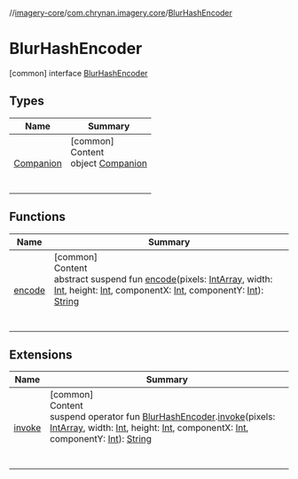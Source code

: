 //[imagery-core](../../../index.md)/[com.chrynan.imagery.core](../index.md)/[BlurHashEncoder](index.md)



# BlurHashEncoder  
 [common] interface [BlurHashEncoder](index.md)   


## Types  
  
|  Name |  Summary | 
|---|---|
| <a name="com.chrynan.imagery.core/BlurHashEncoder.Companion///PointingToDeclaration/"></a>[Companion](-companion/index.md)| <a name="com.chrynan.imagery.core/BlurHashEncoder.Companion///PointingToDeclaration/"></a>[common]  <br>Content  <br>object [Companion](-companion/index.md)  <br><br><br>|


## Functions  
  
|  Name |  Summary | 
|---|---|
| <a name="com.chrynan.imagery.core/BlurHashEncoder/encode/#kotlin.IntArray#kotlin.Int#kotlin.Int#kotlin.Int#kotlin.Int/PointingToDeclaration/"></a>[encode](encode.md)| <a name="com.chrynan.imagery.core/BlurHashEncoder/encode/#kotlin.IntArray#kotlin.Int#kotlin.Int#kotlin.Int#kotlin.Int/PointingToDeclaration/"></a>[common]  <br>Content  <br>abstract suspend fun [encode](encode.md)(pixels: [IntArray](https://kotlinlang.org/api/latest/jvm/stdlib/kotlin/-int-array/index.html), width: [Int](https://kotlinlang.org/api/latest/jvm/stdlib/kotlin/-int/index.html), height: [Int](https://kotlinlang.org/api/latest/jvm/stdlib/kotlin/-int/index.html), componentX: [Int](https://kotlinlang.org/api/latest/jvm/stdlib/kotlin/-int/index.html), componentY: [Int](https://kotlinlang.org/api/latest/jvm/stdlib/kotlin/-int/index.html)): [String](https://kotlinlang.org/api/latest/jvm/stdlib/kotlin/-string/index.html)  <br><br><br>|


## Extensions  
  
|  Name |  Summary | 
|---|---|
| <a name="com.chrynan.imagery.core//invoke/com.chrynan.imagery.core.BlurHashEncoder#kotlin.IntArray#kotlin.Int#kotlin.Int#kotlin.Int#kotlin.Int/PointingToDeclaration/"></a>[invoke](../invoke.md)| <a name="com.chrynan.imagery.core//invoke/com.chrynan.imagery.core.BlurHashEncoder#kotlin.IntArray#kotlin.Int#kotlin.Int#kotlin.Int#kotlin.Int/PointingToDeclaration/"></a>[common]  <br>Content  <br>suspend operator fun [BlurHashEncoder](index.md).[invoke](../invoke.md)(pixels: [IntArray](https://kotlinlang.org/api/latest/jvm/stdlib/kotlin/-int-array/index.html), width: [Int](https://kotlinlang.org/api/latest/jvm/stdlib/kotlin/-int/index.html), height: [Int](https://kotlinlang.org/api/latest/jvm/stdlib/kotlin/-int/index.html), componentX: [Int](https://kotlinlang.org/api/latest/jvm/stdlib/kotlin/-int/index.html), componentY: [Int](https://kotlinlang.org/api/latest/jvm/stdlib/kotlin/-int/index.html)): [String](https://kotlinlang.org/api/latest/jvm/stdlib/kotlin/-string/index.html)  <br><br><br>|


